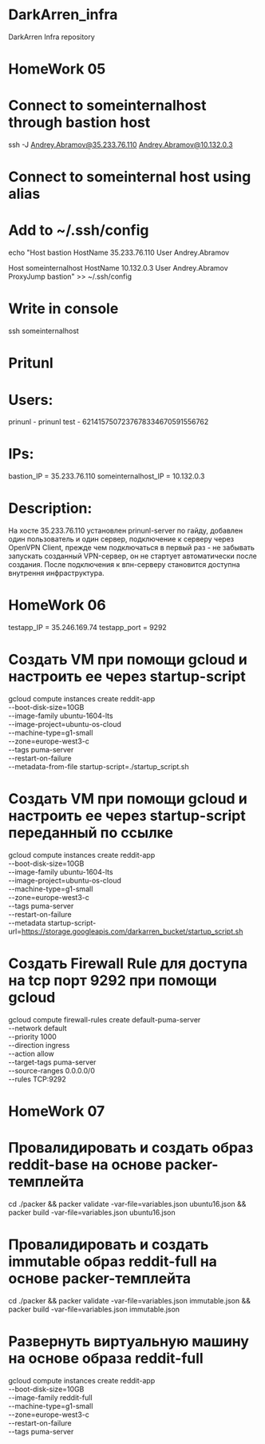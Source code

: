 # DarkArren_infra
DarkArren Infra repository

# HomeWork 05

# Connect to someinternalhost through bastion host
ssh -J Andrey.Abramov@35.233.76.110 Andrey.Abramov@10.132.0.3

# Connect to someinternal host using alias
# Add to ~/.ssh/config
echo "Host bastion
    HostName 35.233.76.110
    User Andrey.Abramov

Host someinternalhost
    HostName 10.132.0.3
    User Andrey.Abramov
    ProxyJump bastion" >> ~/.ssh/config

# Write in console
ssh someinternalhost

# Pritunl
# Users:
prinunl - prinunl
test - 6214157507237678334670591556762
# IPs:
bastion_IP = 35.233.76.110
someinternalhost_IP = 10.132.0.3
# Description:
На хосте 35.233.76.110 установлен prinunl-server по гайду, добавлен один пользователь и один сервер, подключение к серверу через OpenVPN Client, прежде чем подключаться в первый раз - не забывать запускать созданный VPN-сервер, он не стартует автоматически после создания.
После подключения к впн-серверу становится доступна внутрення инфраструктура.

# HomeWork 06
testapp_IP = 35.246.169.74
testapp_port = 9292

# Создать VM при помощи gcloud и настроить ее через startup-script
gcloud compute instances create reddit-app\
  --boot-disk-size=10GB \
  --image-family ubuntu-1604-lts \
  --image-project=ubuntu-os-cloud \
  --machine-type=g1-small \
  --zone=europe-west3-c \
  --tags puma-server \
  --restart-on-failure \
  --metadata-from-file startup-script=./startup_script.sh

# Создать VM при помощи gcloud и настроить ее через startup-script переданный по ссылке
gcloud compute instances create reddit-app\
  --boot-disk-size=10GB \
  --image-family ubuntu-1604-lts \
  --image-project=ubuntu-os-cloud \
  --machine-type=g1-small \
  --zone=europe-west3-c \
  --tags puma-server \
  --restart-on-failure \
  --metadata startup-script-url=https://storage.googleapis.com/darkarren_bucket/startup_script.sh

# Создать Firewall Rule для доступа на tcp порт 9292 при помощи gcloud
gcloud compute firewall-rules create default-puma-server\
    --network default \
    --priority 1000 \
    --direction ingress \
    --action allow \
    --target-tags puma-server \
    --source-ranges 0.0.0.0/0 \
    --rules TCP:9292

# HomeWork 07

# Провалидировать и создать образ reddit-base на основе packer-темплейта
 cd ./packer && packer validate -var-file=variables.json ubuntu16.json && packer build -var-file=variables.json ubuntu16.json

# Провалидировать и создать immutable образ reddit-full на основе packer-темплейта
cd ./packer && packer validate -var-file=variables.json immutable.json && packer build -var-file=variables.json immutable.json

# Развернуть виртуальную машину на основе образа reddit-full
gcloud compute instances create reddit-app\
  --boot-disk-size=10GB \
  --image-family reddit-full \
  --machine-type=g1-small \
  --zone=europe-west3-c \
  --restart-on-failure \
  --tags puma-server
